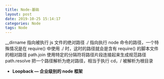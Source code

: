 ```yaml
---
title: Node-基础
layout: post
date: 2019-10-25 15:14:17
categories: Node
tags: Node
---
```


__dirname 指向被执行 js 文件的绝对路径
./ 指向执行 node 命令的路径，一个特殊情况是在 require() 中使用 ./ 时，这时的路径就会是含有 require() 的脚本文件的相对路径
path.join 使用特定的分隔符将路径片段连接起来生成规范路径
path.resolve 把一个路径解析为绝对路径，相当于执行 cd，/ 被解析为根目录
- **Loopback — 企业级别的 node 框架**